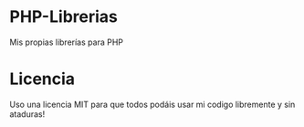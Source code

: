 # PHP-Librerias
Mis propias librerías para PHP
# Licencia
Uso una licencia MIT para que todos podáis usar mi codigo libremente y sin ataduras!
